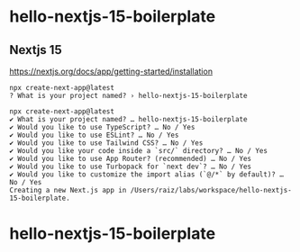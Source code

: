 # hello-nextjs-15-boilerplate

## Nextjs 15

https://nextjs.org/docs/app/getting-started/installation

```
npx create-next-app@latest
? What is your project named? › hello-nextjs-15-boilerplate

npx create-next-app@latest
✔ What is your project named? … hello-nextjs-15-boilerplate
✔ Would you like to use TypeScript? … No / Yes
✔ Would you like to use ESLint? … No / Yes
✔ Would you like to use Tailwind CSS? … No / Yes
✔ Would you like your code inside a `src/` directory? … No / Yes
✔ Would you like to use App Router? (recommended) … No / Yes
✔ Would you like to use Turbopack for `next dev`? … No / Yes
✔ Would you like to customize the import alias (`@/*` by default)? … No / Yes
Creating a new Next.js app in /Users/raiz/labs/workspace/hello-nextjs-15-boilerplate.
```

# hello-nextjs-15-boilerplate
